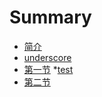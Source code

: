 # Summary

* [简介](README.md)
* [underscore](underscore/README.md)
 * [第一节]()
 	*[test]()
 * [第二节]()

